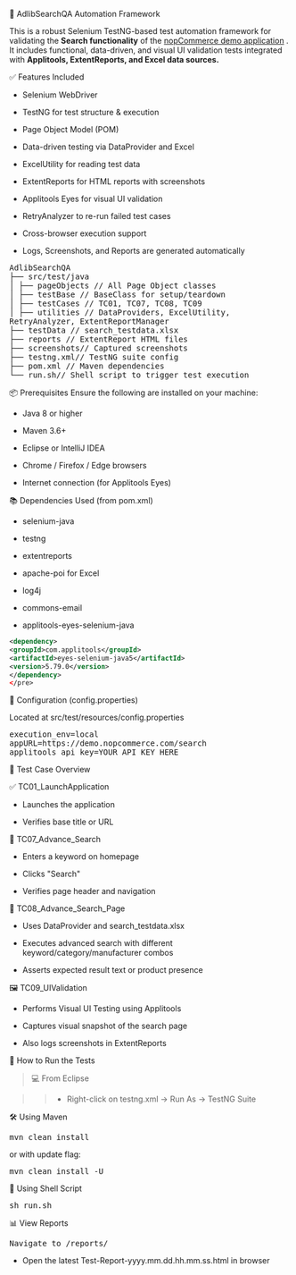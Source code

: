 🚀 AdlibSearchQA Automation Framework

This is a robust Selenium TestNG-based test automation framework for validating the <B>Search functionality</B> of the [nopCommerce demo application](https://demo.nopcommerce.com/)
. It includes functional, data-driven, and visual UI validation tests integrated with <B>Applitools, ExtentReports, and Excel data sources.</B>


✅ Features Included
- Selenium WebDriver

- TestNG for test structure & execution

- Page Object Model (POM)

- Data-driven testing via DataProvider and Excel

- ExcelUtility for reading test data

- ExtentReports for HTML reports with screenshots

- Applitools Eyes for visual UI validation

- RetryAnalyzer to re-run failed test cases

- Cross-browser execution support

- Logs, Screenshots, and Reports are generated automatically

<pre>
AdlibSearchQA
├── src/test/java
│ ├── pageObjects // All Page Object classes
│ ├── testBase // BaseClass for setup/teardown
│ ├── testCases // TC01, TC07, TC08, TC09
│ ├── utilities // DataProviders, ExcelUtility,
RetryAnalyzer, ExtentReportManager
├── testData // search_testdata.xlsx
├── reports // ExtentReport HTML files
├── screenshots// Captured screenshots
├── testng.xml// TestNG suite config
├── pom.xml // Maven dependencies
└── run.sh// Shell script to trigger test execution </pre>




📦 Prerequisites
Ensure the following are installed on your machine:

- Java 8 or higher

- Maven 3.6+

- Eclipse or IntelliJ IDEA

- Chrome / Firefox / Edge browsers

- Internet connection (for Applitools Eyes)


📚 Dependencies Used (from pom.xml)
- selenium-java

- testng

- extentreports

- apache-poi for Excel

- log4j

- commons-email

- applitools-eyes-selenium-java


```xml 
<dependency> 
<groupId>com.applitools</groupId> 
<artifactId>eyes-selenium-java5</artifactId> 
<version>5.79.0</version> 
</dependency>
</pre>
```


🔧 Configuration (config.properties)

Located at src/test/resources/config.properties
<pre>
execution_env=local
appURL=https://demo.nopcommerce.com/search
applitools_api_key=YOUR_API_KEY_HERE
</pre>



🧪 Test Case Overview

✅ TC01_LaunchApplication

- Launches the application

- Verifies base title or URL

🔎 TC07_Advance_Search
- Enters a keyword on homepage

- Clicks "Search"

- Verifies page header and navigation

🧾 TC08_Advance_Search_Page
- Uses DataProvider and search_testdata.xlsx

- Executes advanced search with different keyword/category/manufacturer combos

- Asserts expected result text or product presence

🖼️ TC09_UIValidation
- Performs Visual UI Testing using Applitools

- Captures visual snapshot of the search page

- Also logs screenshots in ExtentReports

📄 How to Run the Tests

> 💻 From Eclipse

>>- Right-click on testng.xml → Run As → TestNG Suite

🛠️ Using Maven
<pre>mvn clean install</pre>


or with update flag:
<pre>mvn clean install -U</pre>



📜 Using Shell Script
<pre>sh run.sh</pre>



📊 View Reports
<pre>Navigate to /reports/</pre>

- Open the latest Test-Report-yyyy.mm.dd.hh.mm.ss.html in browser
